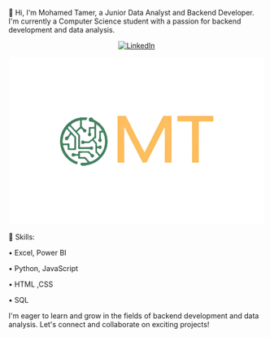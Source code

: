 👋 Hi, I'm Mohamed Tamer, a Junior Data Analyst and Backend Developer. I'm currently a Computer Science student with a passion for backend development and data analysis.


<p align="center">
  <a href="https://www.linkedin.com/in/mohamed-tamer-9ba122298/" target="_blank">
    <img src="https://img.shields.io/badge/LinkedIn-Connect-blue" alt="LinkedIn" width="150"/>
  </a>
</p>

<p align="center">
  <img src="https://github.com/Mohamed-Tamer-1/Mohamed-Tamer-1/blob/main/logo%20transparent.png" alt="Profile Picture" width="500"/>
</p>


🔧 Skills:

• Excel, Power BI

• Python, JavaScript

• HTML ,CSS

• SQL

I'm eager to learn and grow in the fields of backend development and data analysis. Let's connect and collaborate on exciting projects!
